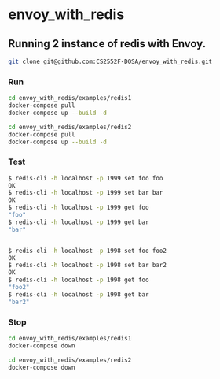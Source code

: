 # envoy_with_redis

## Running 2 instance of redis with Envoy.

```bash
git clone git@github.com:CS2552F-DOSA/envoy_with_redis.git
```



### Run

```bash
cd envoy_with_redis/examples/redis1
docker-compose pull
docker-compose up --build -d

cd envoy_with_redis/examples/redis2
docker-compose pull
docker-compose up --build -d
```

### Test

```bash
$ redis-cli -h localhost -p 1999 set foo foo
OK
$ redis-cli -h localhost -p 1999 set bar bar
OK
$ redis-cli -h localhost -p 1999 get foo
"foo"
$ redis-cli -h localhost -p 1999 get bar
"bar"


$ redis-cli -h localhost -p 1998 set foo foo2
OK
$ redis-cli -h localhost -p 1998 set bar bar2
OK
$ redis-cli -h localhost -p 1998 get foo
"foo2"
$ redis-cli -h localhost -p 1998 get bar
"bar2"
```




### Stop

```bash
cd envoy_with_redis/examples/redis1
docker-compose down

cd envoy_with_redis/examples/redis2
docker-compose down
```


